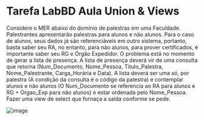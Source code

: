 # Tarefa LabBD Aula Union & Views

Considere o MER abaixo do domínio de palestras em uma Faculdade. Palestrantes apresentarão palestras para alunos e não alunos. Para o caso de alunos, seus dados já são referenciáveis em outro sistema, portanto, basta saber seu RA, no entanto, para não alunos, para prover certificados, é importante saber seu RG e Órgão Expedidor.
O problema está no momento de gerar a lista de presença. A lista de presença deverá vir de uma consulta que retorna (Num_Documento, Nome_Pessoa, Titulo_Palestra, Nome_Palestrante, Carga_Horária e Data). A lista deverá ser uma só, por palestra (A condição da consulta é o código da palestra) e contemplar alunos e não alunos (O Num_Documento se referencia ao RA para alunos e RG + Orgao_Exp para não alunos) e estar ordenada pelo Nome_Pessoa.
Fazer uma view de select que fornaça a saída conforme se pede.

![image](https://github.com/JonathanOliveiraCustodio/Tarefa_LabBD_Aula_Union_-_Views/assets/126304158/ad7bd7c4-57c8-4682-9b82-0f36281e21ed)
